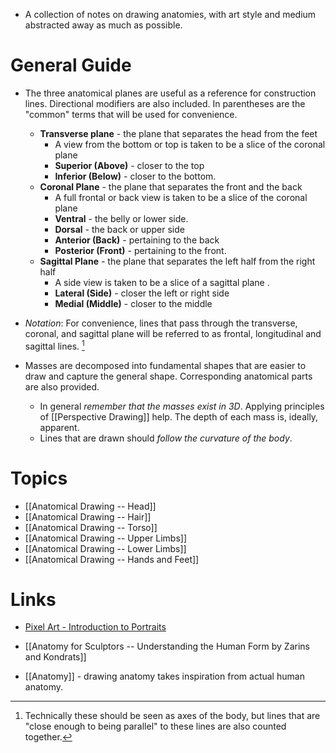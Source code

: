 * A collection of notes on drawing anatomies, with art style and medium abstracted away as much as possible. 
# General Guide
* The three anatomical planes are useful as a reference for construction lines. Directional modifiers are also included. In parentheses are the "common" terms that will be used for convenience. 
	* **Transverse plane**  - the plane that separates the head from the feet 
		* A view from the bottom or top is taken to be a slice of the coronal plane 
		* **Superior (Above)** - closer to the top 
		* **Inferior (Below)** - closer to the bottom. 
	* **Coronal Plane** - the plane that separates the front and the back 
		* A full frontal or back view is taken to be a slice of the coronal plane 
		* **Ventral** - the belly or lower side.
		* **Dorsal** - the back or upper side
		* **Anterior (Back)** - pertaining to the back 
		* **Posterior (Front)** - pertaining to the front. 
	* **Sagittal Plane** - the plane that separates the left half from the right half 
		* A side view is taken to be a slice of a sagittal plane . 
		* **Lateral (Side)** - closer the left or right side 
		* **Medial (Middle)** - closer to the middle 

* *Notation*: For convenience, lines that pass through the transverse, coronal, and sagittal plane will be referred to as frontal, longitudinal and sagittal lines.  [^1]

* Masses are decomposed into fundamental shapes that are easier to draw and capture the general shape. Corresponding anatomical parts are also provided. 
	* In general *remember that the masses exist in 3D*. Applying principles of [[Perspective Drawing]] help. The depth of each mass is, ideally, apparent. 
	* Lines that are drawn should *follow the curvature of the body*.

[^1]: Technically these should be seen as axes of the body, but lines that are "close enough to being parallel" to these lines are also counted together. 
# Topics 
* [[Anatomical Drawing -- Head]]
* [[Anatomical Drawing -- Hair]]
* [[Anatomical Drawing -- Torso]]
* [[Anatomical Drawing -- Upper Limbs]]
* [[Anatomical Drawing -- Lower Limbs]]
* [[Anatomical Drawing -- Hands and Feet]]
# Links 
* [Pixel Art - Introduction to Portraits](https://www.youtube.com/watch?v=3PQdx3o7gJA)
* [[Anatomy for Sculptors -- Understanding the Human Form by Zarins and Kondrats]]

* [[Anatomy]] - drawing anatomy takes inspiration from actual human anatomy. 